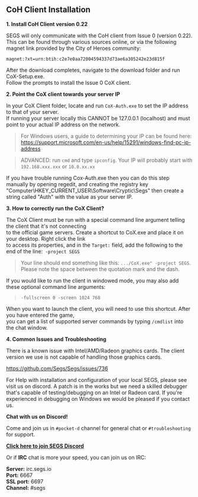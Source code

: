CoH Client Installation
------

**1. Install CoH Client version 0.22**

SEGS will only communicate with the CoH client from Issue 0 (version 0.22).  
This can be found through various sources online, or via the following magnet link provided by the City of Heroes community:  

```
magnet:?xt=urn:btih:c2e7e0aa72004594337d73ae6a305242e23d815f
```

After the download completes, navigate to the download folder and run CoX-Setup.exe.  
Follow the prompts to install the Issue 0 CoX client.  


**2. Point the CoX client towards your server IP**

In your CoX Client folder, locate and run `CoX-Auth.exe` to set the IP address to that of your server.  
If running your server locally this CANNOT be 127.0.0.1 (localhost) and must point to your actual IP address on the network.  
   
> For Windows users, a guide to determining your IP can be found here: https://support.microsoft.com/en-us/help/15291/windows-find-pc-ip-address
   
> ADVANCED: run `cmd` and type `ipconfig`. Your IP will probably start with `192.168.xxx.xxx` or `10.0.xx.xx`

If you have trouble running Cox-Auth.exe then you can do this step manually by opening regedit, and creating the registry key "Computer\HKEY_CURRENT_USER\Software\Cryptic\Segs" then create a string called "Auth" with the value as your server IP.


**3. How to correctly run the CoX Client?**

The CoX Client must be run with a special command line argument telling the client that it's not connecting  
to the official game servers. Create a shortcut to CoX.exe and place it on your desktop. Right click the link  
to access its properties, and in the `Target:` field, add the following to the end of the line:` -project SEGS`  

> Your line should end something like this: `.../CoX.exe" -project SEGS`.  
> Please note the space between the quotation mark and the dash.

If you would like to run the client in windowed mode, you may also add these optional command line arguments:  

> `-fullscreen 0 -screen 1024 768`

When you want to launch the client, you will need to use this shortcut. After you have entered the game,   
you can get a list of supported server commands by typing `/cmdlist` into the chat window.  


**4. Common Issues and Troubleshooting**

There is a known issue with Intel/AMD/Radeon graphics cards.
The client version we use is not capable of handling those graphics cards.

https://github.com/Segs/Segs/issues/736

For Help with installation and configuration of your local SEGS, please see visit us on discord.
A patch is in the works but we need a skilled debugger that's capable of testing/debugging on an
Intel or Radeon card. If you're experienced in debugging on Windows we would be pleased if you contact us.

**Chat with us on Discord!**

Come and join us in `#pocket-d` channel for general chat or `#troubleshooting` for support.  

 [**Click here to join SEGS Discord**](https://discord.segs.io/)  

Or if **IRC** chat is more your speed, you can join us on IRC:  

  **Server:** irc.segs.io  
  **Port:** 6667  
  **SSL port:** 6697  
  **Channel:** #segs  
